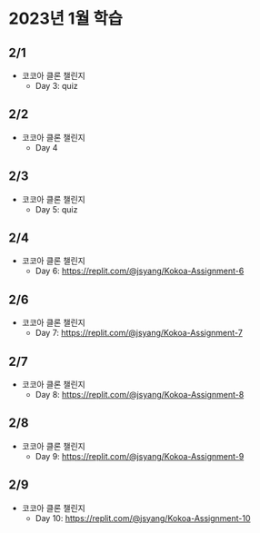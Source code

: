 # 2023년 1월 학습

## 2/1

- 코코아 클론 챌린지
  - Day 3: quiz

## 2/2

- 코코아 클론 챌린지
  - Day 4

## 2/3

- 코코아 클론 챌린지
  - Day 5: quiz

## 2/4

- 코코아 클론 챌린지
  - Day 6: <https://replit.com/@jsyang/Kokoa-Assignment-6>

## 2/6

- 코코아 클론 챌린지
  - Day 7: <https://replit.com/@jsyang/Kokoa-Assignment-7>

## 2/7

- 코코아 클론 챌린지
  - Day 8: <https://replit.com/@jsyang/Kokoa-Assignment-8>

## 2/8

- 코코아 클론 챌린지
  - Day 9: <https://replit.com/@jsyang/Kokoa-Assignment-9>

## 2/9

- 코코아 클론 챌린지
  - Day 10: <https://replit.com/@jsyang/Kokoa-Assignment-10>
